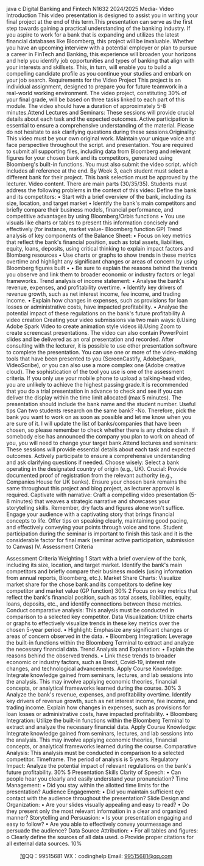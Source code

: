 java c
Digital Banking and Fintech N1632 
2024/2025 
Media- Video 
Introduction 
This video   presentation is designed to assist you in writing your final   project at the end   of this   term.This   presentation can serve as the first   step   towards   gaining   a   practical   understanding   of the   banking   industry.   If   you   aspire   to   work   for   a   bank   that   is   expanding   and   utilizes   the   latest   financial   databases like Bloomberg,   this    project will be invaluable. Whether   you have an   upcoming   interview   with   a   potential   employer   or plan   to   pursue   a   career   in    FinTech   and   Banking,   this   experience   will   broaden   your   horizons   and   help   you   identify job   opportunities   and types of   banking that align with   your   interests   and   skillsets.   This,   in   turn,   will   enable   you   to   build   a   compelling candidate   profile   as you continue your studies   and   embark   on   your job   search.
Requirements for the Video Project This   project   is   an   individual   assignment,   designed   to   prepare   you   for   future   teamwork   in   a   real-world working environment. The video   project, constituting 30%   of your   final   grade,   will   be   based on three tasks   linked to each   part of   this   module.   The   video   should   have   a   duration   of approximately 5-8   minutes.Attend Lectures and Seminars: These sessions will provide crucial details about each task and   the      expected outcomes.      Active participation is essential to ensure a comprehensive   understanding of the   material.   Please do   not   hesitate to ask clarifying questions   during   these   sessions.Originality: This video   must   be your   own   original work.   Maintain your   unique voice   and   face   perspective throughout the script. and presentation. You are required to submit all supporting   files, including data from Bloomberg and relevant figures for your chosen bank and its   competitors, generated   using   Bloomberg's   built-in functions. You   must also submit the video   script. which   includes all   reference at the   end.
By Week 3, each student must select a different bank for their project. This bank selection must be approved by the lecturer. 
Video content. 
There are   main   parts   (30/35/35).
Students must address the following problems in the context of this video: Define the bank and its competitors: 
•             Start with a   brief overview of the   bank,   including   its   size,   location,   and target   market
•             Identify the   bank's   main competitors and   briefly   compare   their   business   models,   financial   performance, and competitive advantages   by   using   Bloomberg/Orbis functions
•          You   use   visuals   like   charts   or   tables   to   present   this   information   concisely   and   effectively   (for   instance,   market value-   Bloomberg function GP)
Trend analysis of key components of the Balance Sheet: 
•             Focus on   key   metrics that   reflect the   bank's financial   position,   such   as total   assets,
liabilities, equity,   loans, deposits,   using critical thinking to   explain   impact factors   and   Blomberg   resources
•             Use charts or graphs to   show trends   in   these   metrics   overtime   and   highlight   any   significant changes or areas of   concern   by   using   Bloomberg figures   built
• 
•             Be sure to explain the   reasons   behind the   trends   you   observe   and   link   them   to   broader economic or   industry factors or   legal frameworks.
Trend analysis of income statement: 
•          Analyse   the   bank's   revenue,   expenses,   and   profitability   overtime.
•             Identify   key drivers of   revenue growth,   such   as   net   interest   income,   fee   income,   and   trading   income.
•             Explain   how changes   in expenses, such   as   provisions   for   loan   losses   or   administrative   costs,   have   impacted   profitability.
•          Analyse   the   potential   impact   of   these   regulations   on   the   bank's   future   profitability
A video creation 
Creating your video submissions via two   main ways:
i).Using Adobe Spark Video to create animation style videos 
ii).Using Zoom to create screencast presentations. The   video   can   also   contain   PowerPoint   slides   and   be   delivered   as   an   oral   presentation   and   recorded. After consulting with the   lecturer,   it   is   possible to   use other   presentation   software   to   complete the   presentation. You   can   use   one   or   more   of the video-making tools   that   have   been   presented to you (ScreenCastify, AdobeSpark,   VideoScribe), or you can also   use a   more   complex one   (Adobe creative   cloud).
The sophistication of the tool you   use   is one   of the   assessment   criteria.
If you only   use your   mobile   phone to   upload a talking-head video, you are   unlikely   to   achieve   the   highest   passing grade.It   is   recommended   that   you   do   a   trial   presentation   in   advance   to   check   and   see   if   you   can   deliver   the   display   within   the   time   limit   allocated   (max   5   minutes). The   presentation   should   include the   bank   name and the student   number.
Useful tips Can two students research on the same bank? -No. Therefore,   pick the   bank you want to work on as soon as   possible and   let   me   know when   you are sure of   it.   I will   update   the   list   of   banks/companies that   have   been   chosen,   so   please   remember   to   check   whether   there   is   any   choice   clash.   If   somebody   else   has   announced   the   company you   plan to work on ahead of   you,   you   will   need   to   change   your   target   bank.Attend lectures and seminars:   These   sessions   will   provide   essential   details   about   each   task   and   expected   outcomes. Actively   participate   to   ensure   a   comprehensive   understanding   and   ask clarifying questions   if   needed.
Choose wisely: Select a   bank operating   in the   designated country   of   origin   (e.g.,   UK).
Crucial:   Provide documented   proof of   registration from the   relevant authority   (e.g., Companies   House for   UK   banks).   Ensure your chosen   bank   remains the same throughout   this   project and   blog   project, as   lecturer approval   is   required. 
Captivate with narrative: Craft a compelling video   presentation   (5-8   minutes) that   weaves   a   strategic   narrative and showcases your storytelling skills.   Remember,   dry   facts   and   figures alone won't suffice.   Engage your audience with a   captivating   story   that   brings   financial      concepts to   life.   Offer tips on speaking clearly,   maintaining good   pacing,   and   effectively   conveying your   points through voice and tone.
Student participation during the seminar   is   important to finish this task   and   it   is the considerable factor for final   mark   (seminar active   participation, submission to   Canvas)
IV. Assessment Criteria 

Assessment Criteria 
Weighting 
1 
Start with a brief overview of the bank, including its size, location, and target market. 
Identify the bank's main competitors and briefly compare their business models (using information from annual reports, Bloomberg, etc.). 
Market Share Charts: Visualize market share for the chose bank and its competitors to define key competitor and market value (GP function) 
30% 
2 Focus on key metrics that reflect the bank's financial position, such as total       assets,          liabilities,       equity,          loans,       deposits,  etc.,       and          identify connections between these metrics. 
Conduct comparative analysis: This analysis       must       be conducted in comparison to a selected key competitor. 
Data Visualization: Utilize charts or graphs to effectively visualize trends in these key metrics over the chosen 5-year period. 
• Highlight: Emphasize any significant changes or areas of concern observed in the data. 
• Bloomberg Integration: Leverage the built-in functions within the Bloomberg Terminal to extract and analyze the necessary financial data. 
Trend Analysis and Explanation: 
• Explain the reasons behind the observed trends. 
• Link these trends to broader economic or industry factors, such as Brexit, Covid-19, interest rate changes, and       technological advancements. Apply    Course    Knowledge:    Integrate    knowledge    gained    from    seminars, lectures, and    lab    sessions    into the    analysis. This    may    involve    applying economic theories, financial concepts, or analytical frameworks learned during the course. 
30% 
3 
Analyze the bank's revenue, expenses, and profitability overtime. 
Identify key drivers of revenue growth, such as net interest income, fee income, and trading income. 
Explain how changes in expenses, such as provisions for loan losses or administrative costs, have impacted profitability. 
• Bloomberg Integration: Utilize the built-in functions within the Bloomberg Terminal to extract and analyze the necessary 
financial data. 
Apply Course Knowledge: Integrate knowledge gained from seminars, lectures, and lab sessions into the analysis. This may involve applying economic theories, financial concepts, or analytical frameworks learned during the course. 
Comparative Analysis: This analysis must be conducted in comparison to a selected competitor. 
Timeframe. The period of analysis is 5 years. 
Regulatory Impact: Analyze the potential impact of relevant regulations on the bank's future profitability.
30% 
5 
Presentation Skills 
Clarity of Speech: 
• Can       people          hear       you          clearly       and          easily          understand       your 
pronunciation? Time Management: 
• Did you stay within the allotted time limits for the presentation? Audience Engagement: 
• Did       you       maintain       sufficient       eye       contact       with  the       audience throughout the presentation? 
Slide Design and Organization: 
• Are your slides visually appealing and easy to read? 
• Do they present only the most relevant information in a clear and organized manner? 
Storytelling and Persuasion: 
• Is your presentation engaging and easy to follow? 
• Are you able to effectively convey yourmessage and persuade the audience? 
Data Source Attribution: 
• For all tables and figures: 
o Clearly define the sources of all data used. 
o Provide proper citations for all external data sources. 
10% 



         
加QQ：99515681  WX：codinghelp  Email: 99515681@qq.com
